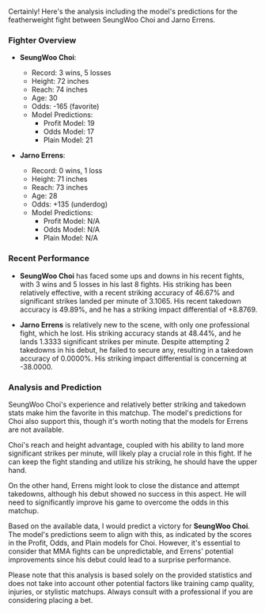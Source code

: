 Certainly! Here's the analysis including the model's predictions for the featherweight fight between SeungWoo Choi and Jarno Errens.

### Fighter Overview

- **SeungWoo Choi**:
  - Record: 3 wins, 5 losses
  - Height: 72 inches
  - Reach: 74 inches
  - Age: 30
  - Odds: -165 (favorite)
  - Model Predictions:
    - Profit Model: 19
    - Odds Model: 17
    - Plain Model: 21

- **Jarno Errens**:
  - Record: 0 wins, 1 loss
  - Height: 71 inches
  - Reach: 73 inches
  - Age: 28
  - Odds: +135 (underdog)
  - Model Predictions:
    - Profit Model: N/A
    - Odds Model: N/A
    - Plain Model: N/A

### Recent Performance

- **SeungWoo Choi** has faced some ups and downs in his recent fights, with 3 wins and 5 losses in his last 8 fights. His striking has been relatively effective, with a recent striking accuracy of 46.67% and significant strikes landed per minute of 3.1065. His recent takedown accuracy is 49.89%, and he has a striking impact differential of +8.8769.

- **Jarno Errens** is relatively new to the scene, with only one professional fight, which he lost. His striking accuracy stands at 48.44%, and he lands 1.3333 significant strikes per minute. Despite attempting 2 takedowns in his debut, he failed to secure any, resulting in a takedown accuracy of 0.0000%. His striking impact differential is concerning at -38.0000.

### Analysis and Prediction

SeungWoo Choi's experience and relatively better striking and takedown stats make him the favorite in this matchup. The model's predictions for Choi also support this, though it's worth noting that the models for Errens are not available.

Choi's reach and height advantage, coupled with his ability to land more significant strikes per minute, will likely play a crucial role in this fight. If he can keep the fight standing and utilize his striking, he should have the upper hand.

On the other hand, Errens might look to close the distance and attempt takedowns, although his debut showed no success in this aspect. He will need to significantly improve his game to overcome the odds in this matchup.

Based on the available data, I would predict a victory for **SeungWoo Choi**. The model's predictions seem to align with this, as indicated by the scores in the Profit, Odds, and Plain models for Choi. However, it's essential to consider that MMA fights can be unpredictable, and Errens' potential improvements since his debut could lead to a surprise performance.

Please note that this analysis is based solely on the provided statistics and does not take into account other potential factors like training camp quality, injuries, or stylistic matchups. Always consult with a professional if you are considering placing a bet.
